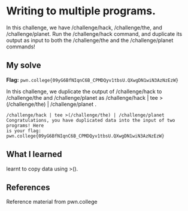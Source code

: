 # Writing to multiple programs.
In this challenge, we have /challenge/hack, /challenge/the, and /challenge/planet. Run the /challenge/hack command, and duplicate its output as input to both the /challenge/the and the /challenge/planet commands!

## My solve
**Flag:** `pwn.college{09yG6BfNIqnC6B_CPMDQyv1tbsU.QXwgDN1wiN3AzNzEzW}`

In this challenge, we duplicate the output of /challenge/hack to /challenge/the and /challenge/planet as /challenge/hack | tee >(/challenge/the) | /challenge/planet .
```
/challenge/hack | tee >(/challenge/the) | /challenge/planet
Congratulations, you have duplicated data into the input of two programs! Here
is your flag:
pwn.college{09yG6BfNIqnC6B_CPMDQyv1tbsU.QXwgDN1wiN3AzNzEzW}
```

## What I learned
learnt to copy data using >().

## References 
Reference material from pwn.college
